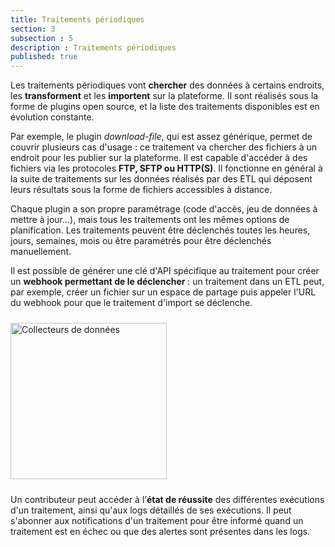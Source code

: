 ```yaml
---
title: Traitements périodiques
section: 3
subsection : 5
description : Traitements périodiques
published: true
---
```


Les traitements périodiques vont **chercher** des données à certains endroits, les **transforment** et les **importent** sur la plateforme. Il sont réalisés sous la forme de plugins open&nbsp;source, et la liste des traitements disponibles est en évolution constante.

Par exemple, le plugin *download-file*, qui est assez générique, permet de couvrir plusieurs cas d'usage&nbsp;: ce traitement va chercher des fichiers à un endroit pour les publier sur la plateforme. Il est capable d'accéder à des fichiers via les protocoles **FTP, SFTP ou HTTP(S)**. Il fonctionne en général à la suite de traitements sur les données réalisés par des ETL qui déposent leurs résultats sous la forme de fichiers accessibles à distance.

Chaque plugin a son propre paramétrage (code d'accès, jeu de données à mettre à jour...), mais tous les traitements ont les mêmes options de planification. Les traitements peuvent être déclenchés toutes les heures, jours, semaines, mois ou être paramétrés pour être déclenchés manuellement.

Il est possible de générer une clé d'API spécifique au traitement pour créer un **webhook permettant de le déclencher**&nbsp;: un traitement dans un ETL peut, par exemple, créer un fichier sur un espace de partage puis appeler l'URL du webhook pour que le traitement d'import se déclenche.


<img src="./images/functional-presentation/collecteurs.jpg"
     height="250" style="margin:10px auto;" alt="Collecteurs de données" />

Un contributeur peut accéder à l’**état de réussite** des différentes exécutions d'un traitement, ainsi qu'aux logs détaillés de ses exécutions. Il peut s'abonner aux notifications d'un traitement pour être informé quand un traitement est en échec ou que des alertes sont présentes dans les logs.
